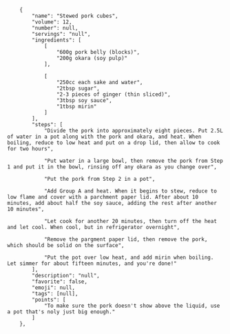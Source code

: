         {
            "name": "Stewed pork cubes",
            "volume": 12,
            "number": null,
            "servings": "null",
            "ingredients": [
                [
                    "600g pork belly (blocks)",
                    "200g okara (soy pulp)"
                ],

                [
                    "250cc each sake and water",
                    "2tbsp sugar",
                    "2-3 pieces of ginger (thin sliced)",
                    "3tbsp soy sauce",
                    "1tbsp mirin"
                ]
            ],
            "steps": [
                "Divide the pork into approximately eight pieces. Put 2.5L of water in a pot along with the pork and okara, and heat. When boiling, reduce to low heat and put on a drop lid, then allow to cook for two hours",

                "Put water in a large bowl, then remove the pork from Step 1 and put it in the bowl, rinsing off any okara as you change over",

                "Put the pork from Step 2 in a pot",

                "Add Group A and heat. When it begins to stew, reduce to low flame and cover with a parchment paper lid. After about 10 minutes, add about half the soy sauce, adding the rest after another 10 minutes",

                "Let cook for another 20 minutes, then turn off the heat and let cool. When cool, but in refrigerator overnight",

                "Remove the pargment paper lid, then remove the pork, which should be solid on the surface",

                "Put the pot over low heat, and add mirin when boiling. Let simmer for about fifteen minutes, and you're done!"
            ],
            "description": "null",
            "favorite": false,
            "emoji": null,
            "tags": [null],
            "points": [
                "To make sure the pork doesn't show above the liquid, use a pot that's noly just big enough."
            ]
        },